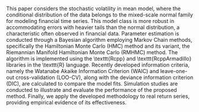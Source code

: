 
This paper considers the stochastic volatility in mean model, where the conditional distribution of the data belongs to the mixed-scale normal family for modeling financial time series. This model class is more robust in accommodating errors with heavier tails than the normal distribution, a characteristic often observed in financial data. Parameter estimation is conducted through a Bayesian algorithm employing Markov Chain methods, specifically the Hamiltonian Monte Carlo (HMC) method and its variant, the Riemannian Manifold Hamiltonian Monte Carlo (RMHMC) method. The algorithm is implemented using the \texttt{Rcpp} and \texttt{RcppArmadillo} libraries in the \texttt{R} language. Recently developed information criteria, namely the Watanabe Akaike Information Criterion (WAIC) and leave-one-out cross-validation (LOO-CV), along with the deviance information criterion (DIC), are calculated to compare the model fits. Simulation studies are conducted to illustrate and evaluate the performance of the proposed method. Finally, we apply the developed
methodology to real return series, providing empirical evidence of its effectiveness. 
